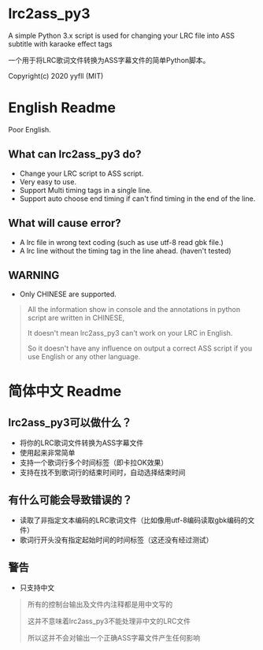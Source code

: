 # lrc2ass_py3
A simple Python 3.x script is used for changing your LRC file into ASS subtitle with karaoke effect tags

一个用于将LRC歌词文件转换为ASS字幕文件的简单Python脚本。

Copyright(c) 2020 yyfll (MIT)

# English Readme
Poor English.
## What can lrc2ass_py3 do?
* Change your LRC script to ASS script.
* Very easy to use.
* Support Multi timing tags in a single line.
* Support auto choose end timing if can't find timing in the end of the line.

## What will cause error?
* A lrc file in wrong text coding (such as use utf-8 read gbk file.)
* A lrc line without the timing tag in the line ahead. (haven't tested)

## WARNING
* Only CHINESE are supported.
> All the information show in console and the annotations in python script are written in CHINESE,
>
> It doesn't mean lrc2ass_py3 can't work on your LRC in English.
>
> So it doesn't have any influence on output a correct ASS script if you use English or any other language.

# 简体中文 Readme
## lrc2ass_py3可以做什么？
* 将你的LRC歌词文件转换为ASS字幕文件
* 使用起来非常简单
* 支持一个歌词行多个时间标签（即卡拉OK效果）
* 支持在找不到歌词行的结束时间时，自动选择结束时间

## 有什么可能会导致错误的？
* 读取了非指定文本编码的LRC歌词文件（比如像用utf-8编码读取gbk编码的文件）
* 歌词行开头没有指定起始时间的时间标签（这还没有经过测试）

## 警告
* 只支持中文
> 所有的控制台输出及文件内注释都是用中文写的
>
> 这并不意味着lrc2ass_py3不能处理非中文的LRC文件
>
> 所以这并不会对输出一个正确ASS字幕文件产生任何影响

